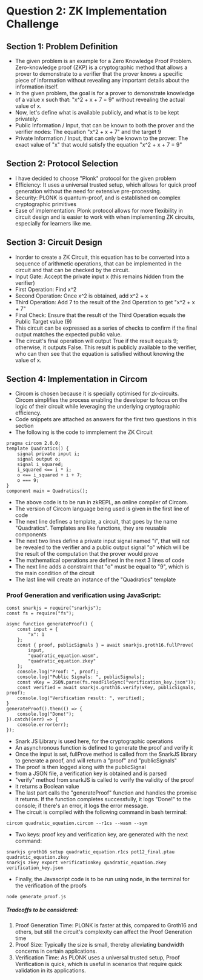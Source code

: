# Question 2: ZK Implementation Challenge

## Section 1: Problem Definition

- The given problem is an example for a Zero Knowledge Proof Problem.
Zero-knowledge proof (ZKP) is a cryptographic method that allows a
prover to demonstrate to a verifier that the prover knows a specific
piece of information without revealing any important details about the
information itself.  
- In the given problem, the goal is for a prover to
demonstrate knowledge of a value x such that: "x^2 + x + 7 = 9" without
revealing the actual value of x.
- Now, let's define what is available
publicly, and what is to be kept privately:
- Public Information /
Input, that can be known to both the prover and the verifier nodes: The
equation "x^2 + x + 7" and the target 9
- Private Information / Input,
that can only be known to the prover: The exact value of "x" that would
satisfy the equation "x^2 + x + 7 = 9"

## Section 2: Protocol Selection

- I have decided to choose "Plonk" protocol for the given problem
- Efficiency: It uses a universal trusted setup, which allows for quick
proof generation without the need for extensive pre-processing.
- Security: PLONK is quantum-proof, and is established on complex
cryptographic primitives
- Ease of implementation: Plonk protocol allows
for more flexibility in circuit design and is easier to work with when
implementing ZK circuits, especially for learners like me.

## Section 3: Circuit Design

- Inorder to create a ZK Circuit, this equation has to be converted
into a sequence of arithmetic operations, that can be implemented in the
circuit and that can be checked by the circuit.
- Input Gate: Accept the private input x (this remains hidden from the verifier)
- First
Operation: Find x^2
- Second Operation: Once x^2 is obtained, add x^2 +
x
- Third Operation: Add 7 to the result of the 2nd Operation to get
"x^2 + x + 7"
- Final Check: Ensure that the result of the Third
Operation equals the Public Target value (9)
- This circuit can be
expressed as a series of checks to confirm if the final output matches
the expected public value.
- The circuit's final operation will output
True if the result equals 9; otherwise, it outputs False. This result is
publicly available to the verifier, who can then see that the equation
is satisfied without knowing the value of x.

## Section 4: Implementation in Circom 
- Circom is chosen because it is
specially optimised for zk-circuits. Circom simplifies the process
enabling the developer to focus on the logic of their circuit while
leveraging the underlying cryptographic efficiency.
- Code snippets are
attached as answers for the first two questions in this section
- The following is the code to immplement the ZK Circuit
```
pragma circom 2.0.0;
template Quadratics() {
    signal private input i;
    signal output o;
    signal i_squared;
    i_squared <== i * i;
    o <== i_squared + i + 7;
    o === 9;
}
component main = Quadratics();
```

- The above code is to be run in zkREPL, an online compiler of Circom.
- The version of Circom language being used is given in the first line of code
- The next line defines a template, a circuit, that goes by the name "Quadratics". Templates are like functions, they are reusable components
- The next two  lines define a private input signal named "i", that will not be revealed to the verifier and a public output signal "o" which will be the result of the computation that the prover would prove
- The mathematical operations are defined in the next 3 lines of code
- The next line adds a constraint that "o" must be equal to "9", which is the main condition of the circuit
- The last line will create an instance of the "Quadratics" template

### Proof Generation and verification using JavaScript:

```
const snarkjs = require("snarkjs");
const fs = require("fs");

async function generateProof() {
    const input = {
        "x": 1  
    };
    const { proof, publicSignals } = await snarkjs.groth16.fullProve(
        input,
        "quadratic_equation.wasm",
        "quadratic_equation.zkey"
    );
    console.log("Proof: ", proof);
    console.log("Public Signals: ", publicSignals);
    const vKey = JSON.parse(fs.readFileSync("verification_key.json"));
    const verified = await snarkjs.groth16.verify(vKey, publicSignals, proof);
    console.log("Verification result: ", verified);
}
generateProof().then(() => {
    console.log("Done!");
}).catch((err) => {
    console.error(err);
});
```
- Snark JS Library is used here, for the cryptographic operations
- An asynchronous function is defined to generate the proof and verify it
- Once the input is set, fullProve method is called from the SnarkJS library to generate a proof, and will return a "proof" and "publicSignals"
- The proof is then logged along with the publicSignal
- from a JSON file, a verification key is obtained and is parsed
- "verify" method from snarkJS is called to verify the validity of the proof
- it returns a Boolean value
- The last part calls the "generateProof" function and handles the promise it returns. If the function completes successfully, it logs "Done!" to the console; if there's an error, it logs the error message.
- The circuit is compiled with the following command in bash terminal:
```
circom quadratic_equation.circom --r1cs --wasm --sym
```
- Two keys: proof key and verification key, are generated with the next command:
```
snarkjs groth16 setup quadratic_equation.r1cs pot12_final.ptau quadratic_equation.zkey
snarkjs zkey export verificationkey quadratic_equation.zkey verification_key.json
```
- Finally, the Javascript code is to be run using node, in the terminal for the verification of the proofs
```
node generate_proof.js
```

##### Tradeoffs to be considered:
1. Proof Generation Time: PLONK is faster at
this, compared to Groth16 and others, but still the circuit's complexity
can affect the Proof Generation time
2. Proof Size: Typically the size
is small, thereby alleviating bandwidth concerns in certain
applications.
3. Verification Time: As PLONK uses a universal trusted
setup, Proof Verification is quick, which is useful in scenarios that
require quick validation in its applications.

